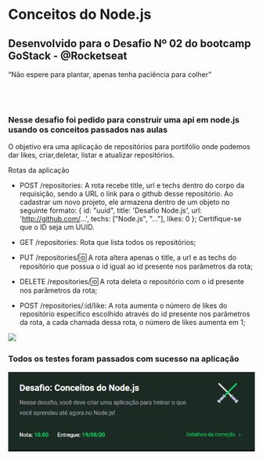 # Conceitos do Node.js

## Desenvolvido para o Desafio Nº 02 do bootcamp GoStack - @Rocketseat

“Não espere para plantar, apenas tenha paciência para colher”
<br/><br/><br/><br/>

### Nesse desafio foi pedido para construir uma api em node.js usando os conceitos passados nas aulas

 O objetivo era uma aplicação de repositórios para portifólio onde podemos dar likes, criar,deletar, listar e atualizar repositórios.

Rotas da aplicação

* POST /repositories: A rota recebe title, url e techs dentro do corpo da requisição, sendo a URL o link para o github desse repositório. Ao cadastrar um novo projeto, ele armazena dentro de um objeto no seguinte formato: { id: "uuid", title: 'Desafio Node.js', url: 'http://github.com/...', techs: ["Node.js", "..."], likes: 0 }; Certifique-se que o ID seja um UUID.

* GET /repositories: Rota que lista todos os repositórios;

* PUT /repositories/:id: A rota altera apenas o title, a url e as techs do repositório que possua o id igual ao id presente nos parâmetros da rota;

* DELETE /repositories/:id: A rota deleta o repositório com o id presente nos parâmetros da rota;

* POST /repositories/:id/like: A rota aumenta o número de likes do repositório específico escolhido através do id presente nos parâmetros da rota, a cada chamada dessa rota, o número de likes aumenta em 1;

<img src="https://raw.githubusercontent.com/rocketseat-education/bootcamp-gostack-desafios/master/desafio-conceitos-nodejs/assets/nodejs-example.png"/>

### Todos os testes foram passados com sucesso na aplicação 
<img src="https://github.com/adrielborges/Desafio-02-Conceitos-Nodejs/blob/master/assets/readme-assets/test-conclusion.png?raw=true"/>


